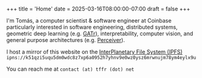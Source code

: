 +++
title = 'Home'
date = 2025-03-16T08:00:00-07:00
draft = false
+++

I'm Tomás, a computer scientist & software engineer at Coinbase particularly interested in software engineering, distributed systems,
geometric deep learning (e.g. [GATr](https://arxiv.org/pdf/2305.18415.pdf)),
interpretability, computer vision, and general purpose architectures (e.g. [Perceiver](https://www.deepmind.com/blog/building-architectures-that-can-handle-the-worlds-data)).

I host a mirror of this website on the [InterPlanetary File System (IPFS)](https://ipfs.tech/)
`ipns://k51qzi5uqu5dm0wdc8z7xp6a0952h7yhnv9e0wz0ysz6mrwnujm78ym4eylx9u`

You can reach me at `contact (at) tffr (dot) net`

